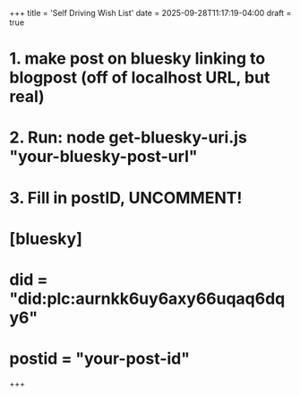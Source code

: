+++
title = 'Self Driving Wish List'
date = 2025-09-28T11:17:19-04:00
draft = true


# 1. make post on bluesky linking to blogpost (off of localhost URL, but real)
# 2. Run: node get-bluesky-uri.js "your-bluesky-post-url"
# 3. Fill in postID, UNCOMMENT!
# [bluesky]
# did = "did:plc:aurnkk6uy6axy66uqaq6dqy6"
# postid = "your-post-id"

+++


